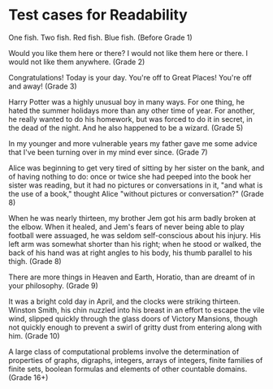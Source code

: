 # Test cases for Readability

One fish. Two fish. Red fish. Blue fish.
(Before Grade 1)

Would you like them here or there? I would not like them here or there. I would not like them anywhere.
(Grade 2)

Congratulations! Today is your day. You're off to Great Places! You're off and away!
(Grade 3)

Harry Potter was a highly unusual boy in many ways. For one thing, he hated the summer holidays more than any other time of year. For another, he really wanted to do his homework, but was forced to do it in secret, in the dead of the night. And he also happened to be a wizard.
(Grade 5)

In my younger and more vulnerable years my father gave me some advice that I've been turning over in my mind ever since.
(Grade 7)

Alice was beginning to get very tired of sitting by her sister on the bank, and of having nothing to do: once or twice she had peeped into the book her sister was reading, but it had no pictures or conversations in it, "and what is the use of a book," thought Alice "without pictures or conversation?"
(Grade 8)

When he was nearly thirteen, my brother Jem got his arm badly broken at the elbow. When it healed, and Jem's fears of never being able to play football were assuaged, he was seldom self-conscious about his injury. His left arm was somewhat shorter than his right; when he stood or walked, the back of his hand was at right angles to his body, his thumb parallel to his thigh.
(Grade 8)

There are more things in Heaven and Earth, Horatio, than are dreamt of in your philosophy.
(Grade 9)

It was a bright cold day in April, and the clocks were striking thirteen. Winston Smith, his chin nuzzled into his breast in an effort to escape the vile wind, slipped quickly through the glass doors of Victory Mansions, though not quickly enough to prevent a swirl of gritty dust from entering along with him.
(Grade 10)

A large class of computational problems involve the determination of properties of graphs, digraphs, integers, arrays of integers, finite families of finite sets, boolean formulas and elements of other countable domains.
(Grade 16+)
